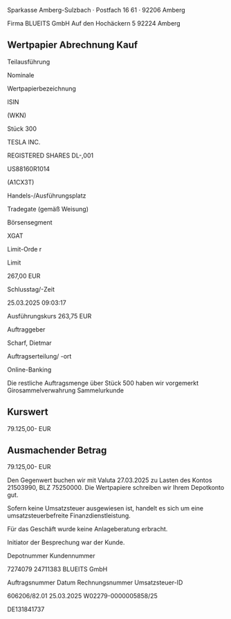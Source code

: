 <!-- image -->

Sparkasse Amberg-Sulzbach · Postfach 16 61 · 92206 Amberg

Firma BLUEITS GmbH Auf den Hochäckern 5 92224 Amberg

## Wertpapier Abrechnung Kauf

Teilausführung

Nominale

Wertpapierbezeichnung

ISIN

(WKN)

Stück 300

TESLA INC.

REGISTERED SHARES DL-,001

US88160R1014

(A1CX3T)

Handels-/Ausführungsplatz

Tradegate (gemäß Weisung)

Börsensegment

XGAT

Limit-Orde r

Limit

267,00 EUR

Schlusstag/-Zeit

25.03.2025 09:03:17

Ausführungskurs 263,75 EUR

Auftraggeber

Scharf, Dietmar

Auftragserteilung/ -ort

Online-Banking

Die restliche Auftragsmenge über Stück 500 haben wir vorgemerkt Girosammelverwahrung Sammelurkunde

## Kurswert

79.125,00- EUR

## Ausmachender Betrag

79.125,00- EUR

Den Gegenwert buchen wir mit Valuta  27.03.2025 zu Lasten des Kontos  21503990, BLZ  75250000. Die Wertpapiere schreiben wir Ihrem Depotkonto gut.

Sofern keine Umsatzsteuer ausgewiesen ist, handelt es sich um eine umsatzsteuerbefreite Finanzdienstleistung.

Für das Geschäft wurde keine Anlageberatung erbracht.

Initiator der Besprechung war der Kunde.

Depotnummer Kundennummer

7274079 24711383 BLUEITS GmbH

Auftragsnummer Datum Rechnungsnummer Umsatzsteuer-ID

606206/82.01 25.03.2025 W02279-0000005858/25

DE131841737